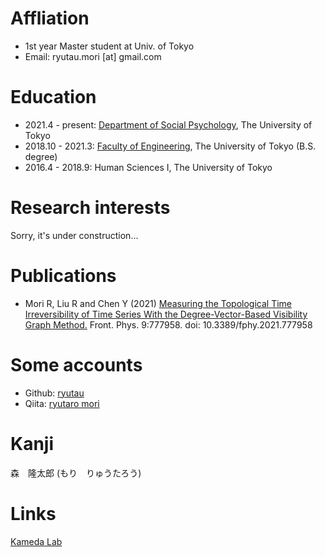 
# Affliation
- 1st year Master student at Univ. of Tokyo
- Email: ryutau.mori [at] gmail.com

# Education
- 2021.4 - present: [Department of Social Psychology](http://www.utokyo-socpsy.com/index.html), The University of Tokyo
- 2018.10 - 2021.3: [Faculty of Engineering](https://www.si.t.u-tokyo.ac.jp/course/sdm/), The University of Tokyo (B.S. degree)
- 2016.4 - 2018.9: Human Sciences I, The University of Tokyo

# Research interests
Sorry, it's under construction...

# Publications
- Mori R, Liu R and Chen Y (2021) [Measuring the Topological Time Irreversibility of Time Series With the Degree-Vector-Based Visibility Graph Method.](https://www.frontiersin.org/articles/10.3389/fphy.2021.777958/full) Front. Phys. 9:777958. doi: 10.3389/fphy.2021.777958

# Some accounts
- Github: [ryutau](https://github.com/ryutau)
- Qiita: [ryutaro mori](https://qiita.com/ryutau)

# Kanji

森　隆太郎 (もり　りゅうたろう)

# Links
[Kameda Lab](http://www.tatsuyakameda.com/)
